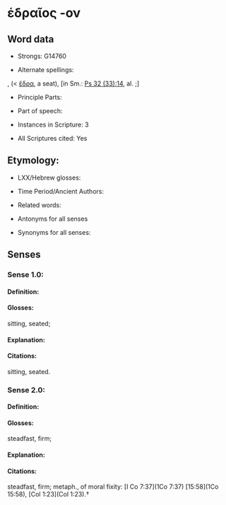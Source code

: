 # ἑδραῖος -ον

<!-- Status: S2=NeedsEdits -->
<!-- Lexica used for edits:   -->

## Word data

* Strongs: G14760

* Alternate spellings:

,  (< [ἕδρα](), a seat), [in Sm.: [Ps 32 (33):14](LXX:Ps.32.14), al. ;] 

* Principle Parts: 


* Part of speech: 


* Instances in Scripture: 3

* All Scriptures cited: Yes

## Etymology: 


* LXX/Hebrew glosses: 


* Time Period/Ancient Authors: 


* Related words: 

* Antonyms for all senses

* Synonyms for all senses: 


## Senses 


### Sense  1.0: 

#### Definition: 

#### Glosses: 

sitting, seated; 

#### Explanation: 


#### Citations: 

sitting, seated. 

### Sense  2.0: 

#### Definition: 

#### Glosses: 

steadfast, firm; 

#### Explanation: 


#### Citations: 

steadfast, firm; metaph., of moral fixity: [I Co 7:37](1Co 7:37)  [15:58](1Co 15:58), [Col 1:23](Col 1:23).†
